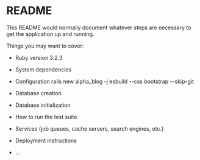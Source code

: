 # README

This README would normally document whatever steps are necessary to get the
application up and running.

Things you may want to cover:

* Ruby version
3.2.3
* System dependencies

* Configuration
rails new alpha_blog -j esbuild --css bootstrap --skip-git
* Database creation

* Database initialization

* How to run the test suite

* Services (job queues, cache servers, search engines, etc.)

* Deployment instructions

* ...
